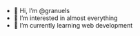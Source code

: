 - 👋 Hi, I’m @granuels
- 👀 I’m interested in almost everything
- 🌱 I’m currently learning web development

<!---
granuels/granuels is a ✨ special ✨ repository because its `README.md` (this file) appears on your GitHub profile.
You can click the Preview link to take a look at your changes.
--->
